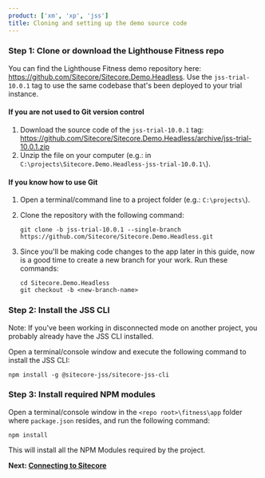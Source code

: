 ```yaml
---
product: ['xm', 'xp', 'jss']
title: Cloning and setting up the demo source code
---
```


### Step 1: Clone or download the Lighthouse Fitness repo

You can find the Lighthouse Fitness demo repository here: https://github.com/Sitecore/Sitecore.Demo.Headless. Use the `jss-trial-10.0.1` tag to use the same codebase that's been deployed to your trial instance.

#### If you are not used to Git version control

1. Download the source code of the `jss-trial-10.0.1` tag: https://github.com/Sitecore/Sitecore.Demo.Headless/archive/jss-trial-10.0.1.zip
2. Unzip the file on your computer (e.g.: in `C:\projects\Sitecore.Demo.Headless-jss-trial-10.0.1\`).

#### If you know how to use Git

1. Open a terminal/command line to a project folder (e.g.: `C:\projects\`).

2. Clone the repository with the following command:

   ```shell
   git clone -b jss-trial-10.0.1 --single-branch https://github.com/Sitecore/Sitecore.Demo.Headless.git
   ```

3. Since you'll be making code changes to the app later in this guide, now is a good time to create a new branch for your work. Run these commands:

   ```shell
   cd Sitecore.Demo.Headless
   git checkout -b <new-branch-name>
   ```

### Step 2: Install the JSS CLI

Note: If you've been working in disconnected mode on another project, you probably already have the JSS CLI installed.

Open a terminal/console window and execute the following command to install the JSS CLI:

```shell
npm install -g @sitecore-jss/sitecore-jss-cli
```

### Step 3: Install required NPM modules

Open a terminal/console window in the `<repo root>\fitness\app` folder where `package.json` resides, and run the following command:

```shell
npm install
```

This will install all the NPM Modules required by the project.

**Next: [Connecting to Sitecore](/trials/jss-connected-demo/getting-started/connecting)**
